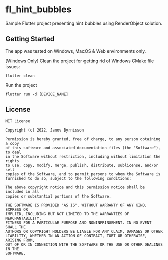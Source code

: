 # fl_hint_bubbles

Sample Flutter project presenting hint bubbles using RenderObject solution.

## Getting Started

The app was tested on Windows, MacOS & Web environments only.

[Windows Only] Clean the project for getting rid of Windows CMake file issues:
```
flutter clean
```

Run the project
```
flutter run -d [DEVICE_NAME]
```

## License

```
MIT License

Copyright (c) 2022, Janov Byrnisson

Permission is hereby granted, free of charge, to any person obtaining a copy
of this software and associated documentation files (the "Software"), to deal
in the Software without restriction, including without limitation the rights
to use, copy, modify, merge, publish, distribute, sublicense, and/or sell
copies of the Software, and to permit persons to whom the Software is
furnished to do so, subject to the following conditions:

The above copyright notice and this permission notice shall be included in all
copies or substantial portions of the Software.

THE SOFTWARE IS PROVIDED "AS IS", WITHOUT WARRANTY OF ANY KIND, EXPRESS OR
IMPLIED, INCLUDING BUT NOT LIMITED TO THE WARRANTIES OF MERCHANTABILITY,
FITNESS FOR A PARTICULAR PURPOSE AND NONINFRINGEMENT. IN NO EVENT SHALL THE
AUTHORS OR COPYRIGHT HOLDERS BE LIABLE FOR ANY CLAIM, DAMAGES OR OTHER
LIABILITY, WHETHER IN AN ACTION OF CONTRACT, TORT OR OTHERWISE, ARISING FROM,
OUT OF OR IN CONNECTION WITH THE SOFTWARE OR THE USE OR OTHER DEALINGS IN THE
SOFTWARE.
```
